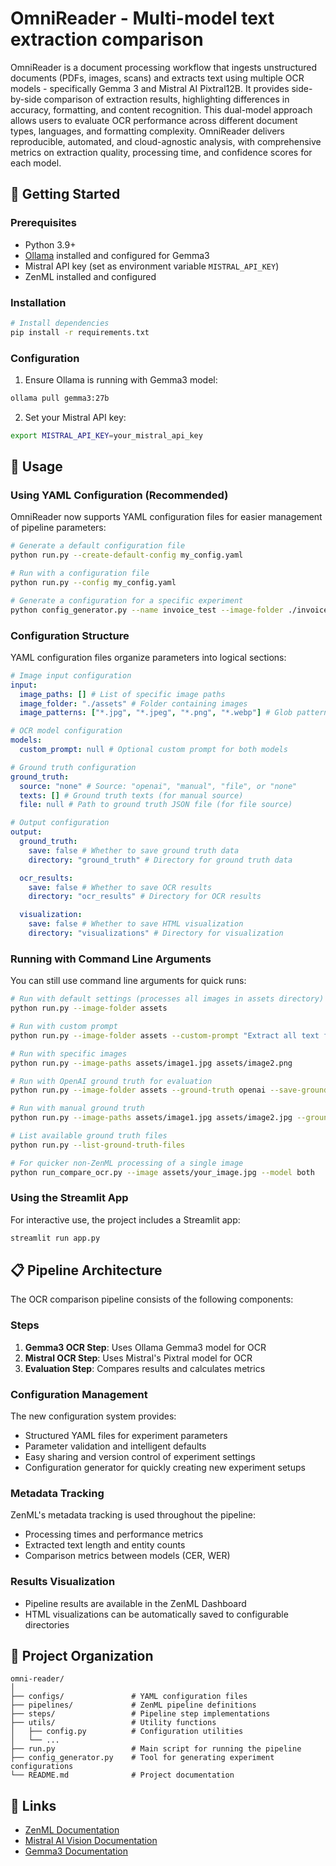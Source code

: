 # OmniReader - Multi-model text extraction comparison

OmniReader is a document processing workflow that ingests unstructured documents (PDFs, images, scans) and extracts text using multiple OCR models - specifically Gemma 3 and Mistral AI Pixtral12B. It provides side-by-side comparison of extraction results, highlighting differences in accuracy, formatting, and content recognition. This dual-model approach allows users to evaluate OCR performance across different document types, languages, and formatting complexity. OmniReader delivers reproducible, automated, and cloud-agnostic analysis, with comprehensive metrics on extraction quality, processing time, and confidence scores for each model.

## 🚀 Getting Started

### Prerequisites

- Python 3.9+
- [Ollama](https://ollama.ai/) installed and configured for Gemma3
- Mistral API key (set as environment variable `MISTRAL_API_KEY`)
- ZenML installed and configured

### Installation

```bash
# Install dependencies
pip install -r requirements.txt
```

### Configuration

1. Ensure Ollama is running with Gemma3 model:

```bash
ollama pull gemma3:27b
```

2. Set your Mistral API key:

```bash
export MISTRAL_API_KEY=your_mistral_api_key
```

## 📌 Usage

### Using YAML Configuration (Recommended)

OmniReader now supports YAML configuration files for easier management of pipeline parameters:

```bash
# Generate a default configuration file
python run.py --create-default-config my_config.yaml

# Run with a configuration file
python run.py --config my_config.yaml

# Generate a configuration for a specific experiment
python config_generator.py --name invoice_test --image-folder ./invoices --ground-truth-source openai
```

### Configuration Structure

YAML configuration files organize parameters into logical sections:

```yaml
# Image input configuration
input:
  image_paths: [] # List of specific image paths
  image_folder: "./assets" # Folder containing images
  image_patterns: ["*.jpg", "*.jpeg", "*.png", "*.webp"] # Glob patterns

# OCR model configuration
models:
  custom_prompt: null # Optional custom prompt for both models

# Ground truth configuration
ground_truth:
  source: "none" # Source: "openai", "manual", "file", or "none"
  texts: [] # Ground truth texts (for manual source)
  file: null # Path to ground truth JSON file (for file source)

# Output configuration
output:
  ground_truth:
    save: false # Whether to save ground truth data
    directory: "ground_truth" # Directory for ground truth data

  ocr_results:
    save: false # Whether to save OCR results
    directory: "ocr_results" # Directory for OCR results

  visualization:
    save: false # Whether to save HTML visualization
    directory: "visualizations" # Directory for visualization
```

### Running with Command Line Arguments

You can still use command line arguments for quick runs:

```bash
# Run with default settings (processes all images in assets directory)
python run.py --image-folder assets

# Run with custom prompt
python run.py --image-folder assets --custom-prompt "Extract all text from this image and identify any named entities."

# Run with specific images
python run.py --image-paths assets/image1.jpg assets/image2.png

# Run with OpenAI ground truth for evaluation
python run.py --image-folder assets --ground-truth openai --save-ground-truth

# Run with manual ground truth
python run.py --image-paths assets/image1.jpg assets/image2.jpg --ground-truth manual --ground-truth-texts "Text from image 1" "Text from image 2"

# List available ground truth files
python run.py --list-ground-truth-files

# For quicker non-ZenML processing of a single image
python run_compare_ocr.py --image assets/your_image.jpg --model both
```

### Using the Streamlit App

For interactive use, the project includes a Streamlit app:

```bash
streamlit run app.py
```

## 📋 Pipeline Architecture

The OCR comparison pipeline consists of the following components:

### Steps

1. **Gemma3 OCR Step**: Uses Ollama Gemma3 model for OCR
2. **Mistral OCR Step**: Uses Mistral's Pixtral model for OCR
3. **Evaluation Step**: Compares results and calculates metrics

### Configuration Management

The new configuration system provides:

- Structured YAML files for experiment parameters
- Parameter validation and intelligent defaults
- Easy sharing and version control of experiment settings
- Configuration generator for quickly creating new experiment setups

### Metadata Tracking

ZenML's metadata tracking is used throughout the pipeline:

- Processing times and performance metrics
- Extracted text length and entity counts
- Comparison metrics between models (CER, WER)

### Results Visualization

- Pipeline results are available in the ZenML Dashboard
- HTML visualizations can be automatically saved to configurable directories

## 📁 Project Organization

```
omni-reader/
│
├── configs/               # YAML configuration files
├── pipelines/             # ZenML pipeline definitions
├── steps/                 # Pipeline step implementations
├── utils/                 # Utility functions
│   ├── config.py          # Configuration utilities
│   └── ...
├── run.py                 # Main script for running the pipeline
├── config_generator.py    # Tool for generating experiment configurations
└── README.md              # Project documentation
```

## 🔗 Links

- [ZenML Documentation](https://docs.zenml.io/)
- [Mistral AI Vision Documentation](https://docs.mistral.ai/capabilities/vision/)
- [Gemma3 Documentation](https://ai.google.dev/gemma/docs/core)
